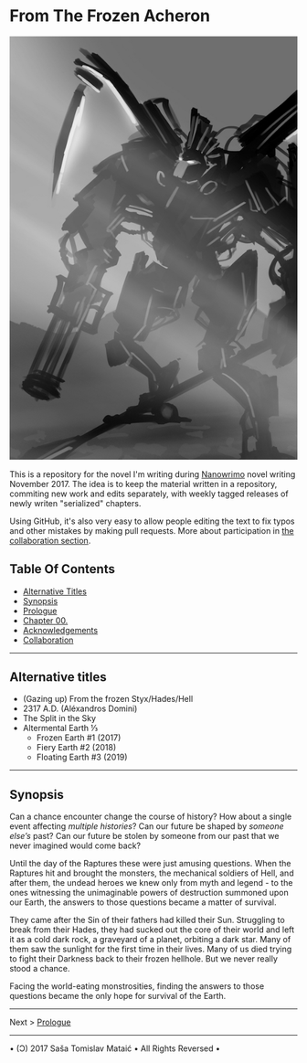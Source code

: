 From The Frozen Acheron
==========================================================


![Book Cover Illustration](media/cover-sketch-lq.jpg)


This is a repository for the novel I'm writing during [Nanowrimo](http://nanowrimo.org) novel writing November 2017. The idea is to keep the material written in a repository, commiting new work and edits separately, with weekly tagged releases of newly writen "serialized" chapters. 

Using GitHub, it's also very easy to allow people editing the text to fix typos and other mistakes by making pull requests. More about participation in [the collaboration section](sections/Collaboration.md).

Table Of Contents
----------------------------------------------------------


* [Alternative Titles](#alternative-titles)
* [Synopsis](#synopsis)
* [Prologue](sections/Prologue.md)
* [Chapter 00.](chapters/00.md)
* [Acknowledgements](sections/Acknowledgements.md)
* [Collaboration](sections/Collaboration.md)


----------------------------------------------------------


Alternative titles
----------------------------------------------------------

* (Gazing up) From the frozen Styx/Hades/Hell
* 2317 A.D. (Aléxandros Domini)
* The Split in the Sky
* Altermental Earth ⅓  
    * Frozen Earth #1 (2017)
    * Fiery Earth  #2 (2018) 
    * Floating Earth #3 (2019)



----------------------------------------------------------



Synopsis
----------------------------------------------------------


Can a chance encounter change the course of history? How about a single event affecting _multiple histories_? Can our future be shaped by _someone else’s_ past? Can our future be stolen by someone from our past that we never imagined would come back? 

Until the day of the Raptures these were just amusing questions. When the Raptures hit and brought the monsters, the mechanical soldiers of Hell, and after them, the undead heroes we knew only from myth and legend - to the ones witnessing the unimaginable powers of destruction summoned upon our Earth, the answers to those questions became a matter of survival. 

They came after the Sin of their fathers had killed their Sun. Struggling to break from their Hades, they had sucked out the core of their world and left it as a cold dark rock, a graveyard of a planet, orbiting a dark star. Many of them saw the sunlight for the first time in their lives. Many of us died trying to fight their Darkness back to their frozen hellhole. But we never really stood a chance.

Facing the world-eating monstrosities, finding the answers to those questions became the only hope for survival of the Earth.


----------------------------------------------------------

Next > [Prologue](sections/Prologue.md)

----------------------------------------------------------


• (Ɔ) 2017 Saša Tomislav Mataić • All Rights Reversed •


